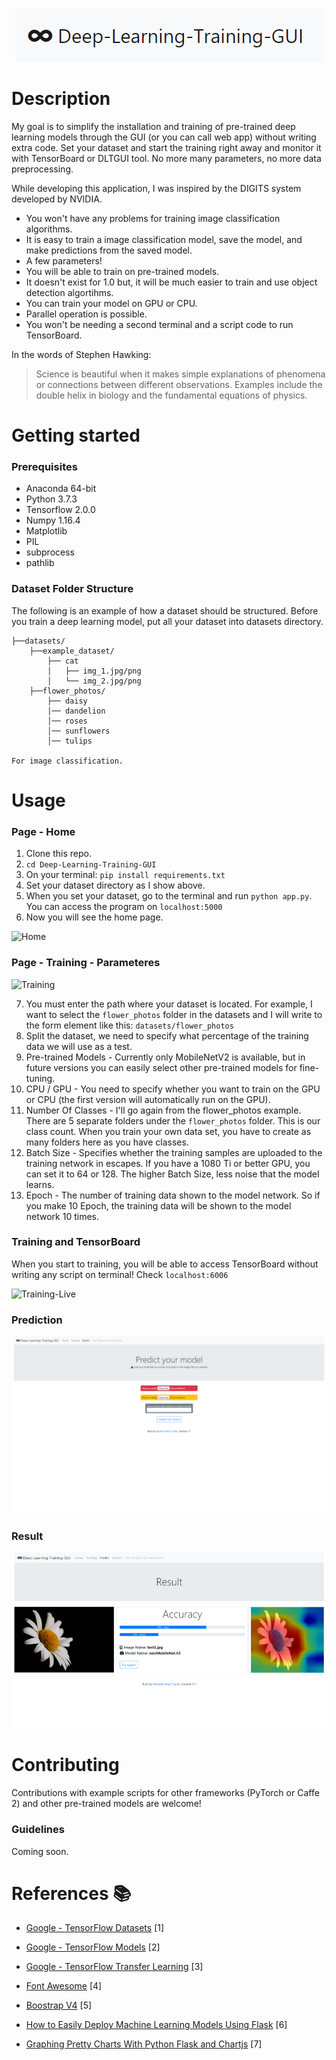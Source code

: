 <p align="center">
  <img src="https://github.com/mustafamerttunali/Deep-Learning-Training-GUI/blob/master/doc_images/logo.png" alt="logo" />
</p>

# Description
My goal is to simplify the installation and training of pre-trained deep learning models through the GUI (or you can call web app) without writing extra code. Set your  dataset and start the training right away and monitor it with TensorBoard or DLTGUI tool. No more many parameters, no more data preprocessing.

While developing this application, I was inspired by the DIGITS system developed by NVIDIA.


* You won't have any problems for training image classification algorithms.
* It is easy to train a image classification model, save the model, and make predictions from the saved model.
* A few parameters!
* You will be able to train on pre-trained models.
* It doesn't exist for 1.0 but,  it will be much easier to train  and use object detection algortihms.
* You can train your model on GPU or CPU.
* Parallel operation is possible.
* You won't be needing a second terminal and a script code to run TensorBoard.

In the words of Stephen Hawking:
> Science is beautiful when it makes simple explanations of phenomena or connections between different observations. Examples include the double helix in biology and the fundamental equations of physics.

# Getting started
### Prerequisites
- Anaconda 64-bit
- Python 3.7.3
- Tensorflow 2.0.0 
- Numpy 1.16.4
- Matplotlib
- PIL
- subprocess
- pathlib



### Dataset Folder Structure
The following is an example of how a dataset should be structured. Before you train a deep learning model, put all your dataset into datasets directory.

```
├──datasets/
    ├──example_dataset/
        ├── cat
        │   ├── img_1.jpg/png
        │   └── img_2.jpg/png
    ├──flower_photos/
        ├── daisy
        │── dandelion
        │── roses
        │── sunflowers
        │── tulips
        
For image classification.
```

# Usage

### Page - Home

1. Clone this repo.
2. ```cd Deep-Learning-Training-GUI```
3. On your terminal: ```pip install requirements.txt```
4. Set your dataset directory as I show above.
5. When you set your dataset, go to the terminal and run ```python app.py```. You can access the program on ```localhost:5000``` 
6. Now you will see the home page.

![Home](https://github.com/mustafamerttunali/Deep-Learning-Training-GUI/blob/master/doc_images/home.png) 

### Page - Training - Parameteres
![Training](https://github.com/mustafamerttunali/Deep-Learning-Training-GUI/blob/master/doc_images/training.png) 

7. You must enter the path where your dataset is located. For example, I want to select the ```flower_photos``` folder in the datasets and I will write to the form element like this: ```datasets/flower_photos```
8. Split the dataset, we need to specify what percentage of the training data we will use as a test.
9. Pre-trained Models - Currently only MobileNetV2 is available, but in future versions you can easily select other pre-trained models for fine-tuning.
10. CPU / GPU - You need to specify whether you want to train on the GPU or CPU (the first version will automatically run on the GPU).
11. Number Of Classes -  I'll go again from the flower_photos example. There are 5 separate folders under the ```flower_photos``` folder. This is our class count. When you train your own data set, you have to create as many folders here as you have classes.
12. Batch Size - Specifies whether the training samples are uploaded to the training network in escapes. If you have a 1080 Ti or better GPU, you can set it to 64 or 128. The higher Batch Size, less noise that the model learns.
13. Epoch - The number of training data shown to the model network. So if you make 10 Epoch, the training data will be shown to the model network 10 times.


### Training and TensorBoard
When you start to training, you will be able to access TensorBoard without writing any script on terminal!
Check ```localhost:6006```

![Training-Live](https://github.com/mustafamerttunali/Deep-Learning-Training-GUI/blob/master/doc_images/train%20live.png)

### Prediction

![Prediction](https://github.com/mustafamerttunali/Deep-Learning-Training-GUI/blob/master/doc_images/predict.png)

### Result
![Result](https://github.com/mustafamerttunali/Deep-Learning-Training-GUI/blob/master/doc_images/result.png)


# Contributing  
Contributions with example scripts for other frameworks (PyTorch or Caffe 2) and other pre-trained models are welcome!
### Guidelines
Coming soon.

# References 📚

- [Google - TensorFlow Datasets](https://www.tensorflow.org/datasets/catalog/overview) [1]

- [Google - TensorFlow Models](https://www.tensorflow.org/api_docs/python/tf/keras/applications) [2]

- [Google - TensorFlow  Transfer Learning](https://www.tensorflow.org/tutorials/images/transfer_learning) [3]

- [Font Awesome](https://fontawesome.com/) [4]

- [Boostrap V4](https://getbootstrap.com/docs/4.4/getting-started/introduction/) [5]

- [How to Easily Deploy Machine Learning Models Using Flask](https://towardsdatascience.com/how-to-easily-deploy-machine-learning-models-using-flask-b95af8fe34d4) [6]

- [Graphing Pretty Charts With Python Flask and Chartjs](https://blog.ruanbekker.com/blog/2017/12/14/graphing-pretty-charts-with-python-flask-and-chartjs/) [7]


